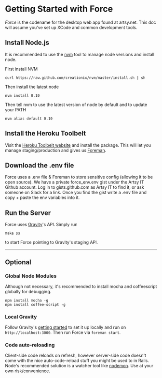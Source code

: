 # Getting Started with Force

*Force* is the codename for the desktop web app found at artsy.net. This doc will assume you've set up XCode and common development tools.

## Install Node.js

It is recommended to use the [nvm](https://github.com/creationix/nvm) tool to manage node versions and install node.

First install NVM

````
curl https://raw.github.com/creationix/nvm/master/install.sh | sh
````

Then install the latest node

````
nvm install 0.10
````

Then tell nvm to use the latest version of node by default and to update your PATH

````
nvm alias default 0.10
````

## Install the Heroku Toolbelt

Visit the [Heroku Toolbelt website](https://toolbelt.heroku.com/) and install the package. This will let you manage staging/production and gives us [Foreman](https://github.com/ddollar/foreman).

## Download the .env file

Force uses a .env file & Foreman to store sensitive config (allowing it to be open source). We have a private force_env.env gist under the Artsy IT Github account. Log in to gists.github.com as Artsy IT to find it, or ask someone on Slack for a link. Once you find the gist write a .env file and copy + paste the env variables into it.

## Run the Server

Force uses [Gravity](http://github.com/artsy/gravity)'s API. Simply run

````
make ss
````

to start Force pointing to Gravity's staging API.

-------

## Optional

### Global Node Modules

Although not necessary, it's recommended to install mocha and coffeescript globally for debugging.

````
npm install mocha -g
npm install coffee-script -g
````

### Local Gravity

 Follow Gravity's [getting started](https://github.com/artsy/gravity/blob/master/doc/GettingStarted.md) to set it up locally and run on `http://localhost:3000`. Then run Force via `foreman start`.

### Code auto-reloading

Client-side code reloads on refresh, however server-side code doesn't come with the nice auto-code-reload stuff you might be used to in Rails. Node's recommended solution is a watcher tool like [nodemon](https://github.com/remy/nodemon). Use at your own risk/convenience.